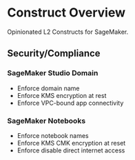 # Construct Overview

Opinionated L2 Constructs for SageMaker.

## Security/Compliance

### SageMaker Studio Domain
* Enforce domain name
* Enforce KMS encryption at rest
* Enforce VPC-bound app connectivity

### SageMaker Notebooks
* Enforce notebook names
* Enforce KMS CMK encryption at reset
* Enforce disable direct internet access